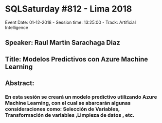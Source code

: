 # SQLSaturday #812 - Lima 2018
Event Date: 01-12-2018 - Session time: 13:25:00 - Track: Artificial Intelligence
## Speaker: Raul Martin Sarachaga Diaz
## Title: Modelos Predictivos con Azure Machine Learning
## Abstract:
### En esta sesión se creará un modelo predictivo utilizando Azure Machine Learning, con el cual se abarcarán algunas consideraciones como: Selección de Variables, Transformación de variables ,Limpieza de datos , etc.
